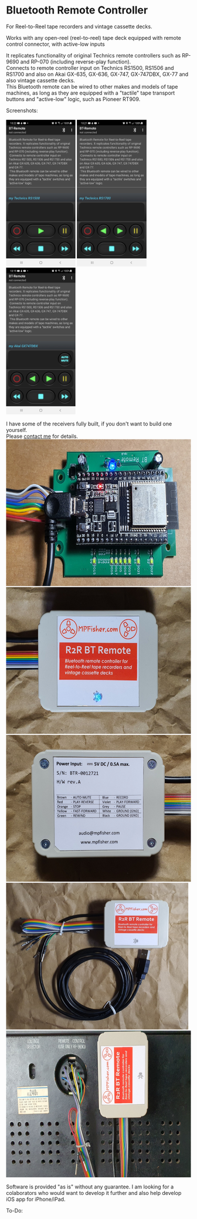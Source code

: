 <h1> Bluetooth Remote Controller</h1>
<p>For Reel-to-Reel tape recorders and vintage cassette decks.</p>
<p>Works with any open-reel (reel-to-reel) tape deck equipped with remote control connector, with active-low inputs</p>
It replicates functionality of original Technics remote controllers such as RP-9690 and RP-070 (including reverse-play function).</br>
Connects to remote controller input on Technics RS1500, RS1506 and RS1700 and also on Akai GX-635, GX-636, GX-747, GX-747DBX, GX-77 and also vintage cassette decks.</br>
This Bluetooth remote can be wired to other makes and models of tape machines, as long as they are equipped with a "tactile" tape transport buttons and "active-low" logic, such as Pioneer RT909.</p>
<p></p>
<p>Screenshots:<br>
<br>
<img src="Images/btr_app10.jpg" height="400" alt="Screenshot"/>
<img src="Images/btr_app09.jpg" height="400" alt="Screenshot"/>
<img src="Images/btr_app08.jpg" height="400" alt="Screenshot"/></p>
<p> I have some of the receivers fully built, if you don't want to build one yourself.<br>
Please <a href="mailto:audio@mpfisher.com">contact me</a> for details.<br>
<img src="Images/bt_remote_PCBA.jpg" height="400" alt="Screenshot"/>
<img src="Images/bt_remote_01.jpg" height="400" alt="Screenshot"/>
<img src="Images/bt_remote_02.jpg" height="400" alt="Screenshot"/>
<img src="Images/bt_remote_03.jpg" height="400" alt="Screenshot"/>
<img src="Images/bt_remote_05.jpg" height="400" alt="Screenshot"/>
</p>

<p>Software is provided "as is" without any guarantee. I am looking for a colaborators who would want to develop it further and also help develop iOS app for iPhone/iPad.</p>
<p>To-Do:
